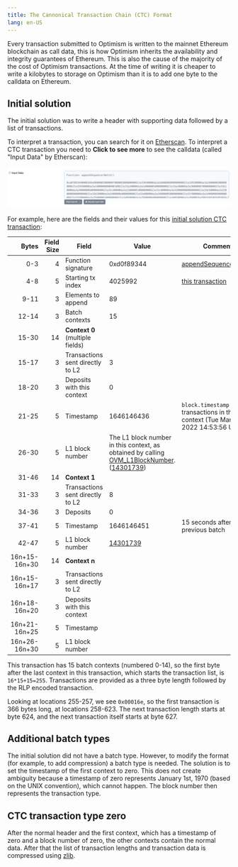 ```yaml
---
title: The Cannonical Transaction Chain (CTC) Format
lang: en-US
---
```


Every transaction submitted to Optimism is written to the mainnet Ethereum blockchain as call data, this is how Optimism inherits the availability and integrity guarantees of Ethereum.
This is also the cause of the majority of the cost of Optimism transactions.
At the time of writing it is cheaper to write a kilobytes to storage on Optimism than it is to add one byte to the calldata on Ethereum.

## Initial solution

The initial solution was to write a header with supporting data followed by a list of transactions.

To interpret a transaction, you can search for it on [Etherscan](https://etherscan.io/).
To interpret a CTC transaction you need to **Click to see more** to see the calldata (called "Input Data" by Etherscan):

![Transaction input data](../../assets/docs/protocol/compressed-ctc/input-data.png)

For example, here are the fields and their values for this [initial solution CTC transaction](https://etherscan.io/tx/0xf5a2dd9d0815ad4dcee00063ff8f8f3fd44b3bd8ffc1f7f6c7f7f0b4b086c5a7/advanced):

| Bytes | Field Size | Field             | Value | Comments |
| ---------: | ---------: | ------------------| ----- | -------- |
|  0-3 |  4 | Function signature | 0xd0f89344 | [appendSequencerBatch()](https://www.4byte.directory/signatures/?bytes4_signature=0xd0f89344) |
|  4-8 |  5 | Starting tx index   | 4025992 | [this transaction](https://explorer.optimism.io/tx/4025992) |
|  9-11 |  3 | Elements to append | 89 |
| 12-14 |  3 | Batch contexts     | 15 |
| 15-30 | 14 | **Context 0** (multiple fields) |
| 15-17 |  3 | Transactions sent directly to L2 | 3 |
| 18-20 |  3 | Deposits with this context | 0 |
| 21-25 |  5 | Timestamp | 1646146436 | `block.timestamp` for transactions in this context (Tue Mar 01 2022 14:53:56 UTC)
| 26-30 |  5 | L1 block number | The L1 block number in this context, as obtained by calling [OVM_L1BlockNumber](https://github.com/ethereum-optimism/optimism/blob/develop/packages/contracts/contracts/L2/predeploys/iOVM_L1BlockNumber.sol). ([14301739](https://etherscan.io/block/14301739)) | 
| 31-46 | 14 | **Context 1** |
| 31-33 |  3 | Transactions sent directly to L2 | 8 |
| 34-36 |  3 | Deposits | 0 |
| 37-41 |  5 | Timestamp | 1646146451 | 15 seconds after the previous batch
| 42-47 | 5  | L1 block number | [14301739](https://etherscan.io/block/14301739) 
| 16n+15-16n+30 | 14 | **Context n** |
| 16n+15-16n+17 |  3 | Transactions sent directly to L2 |
| 16n+18-16n+20 |  3 | Deposits with this context
| 16n+21-16n+25 |  5 | Timestamp 
| 16n+26-16n+30 |  5 | L1 block number


This transaction has 15 batch contexts (numbered 0-14), so the first byte after the last context in this transaction, which starts the transaction list, is `16*15+15=255`.
Transactions are provided as a three byte length followed by the RLP encoded transaction.

Looking at locations 255-257, we see `0x00016e`, so the first transaction is 366 bytes long, at locations 258-623. 
The next transaction length starts at byte 624, and the next transaction itself starts at byte 627.

## Additional batch types

The initial solution did not have a batch type. 
However, to modify the format (for example, to add compression) a batch type is needed.
The solution is to set the timestamp of the first context to zero.
This does not create ambiguity because a timestamp of zero represents January 1st, 1970 (based on the UNIX convention), which cannot happen.
The block number then represents the transaction type.

## CTC transaction type zero

After the normal header and the first context, which has a timestamp of zero and a block number of zero, the other contexts contain the normal data. 
After that the list of transaction lengths and transaction data is compressed using [zlib](https://nodejs.org/api/zlib.html).
